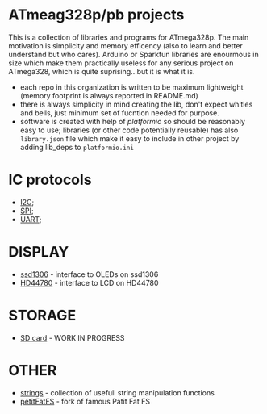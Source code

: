 # ATmeag328p/pb projects
This is a collection of libraries and programs for ATmega328p. The main motivation is simplicity and memory efficency (also to learn and better understand but who cares). Arduino or Sparkfun libraries are enourmous in size which make them practically useless for any serious project on ATmega328, which is quite suprising...but it is what it is.

- each repo in this organization is written to be maximum lightweight (memory footprint is always reported in README.md)
- there is always simplicity in mind creating the lib, don't expect whitles and bells, just minimum set of fucntion needed for purpose.
- software is created with help of *platformio* so should be reasonably easy to use; libraries (or other code potentially reusable) has also `library.json` file which make it easy to include in other project by adding lib_deps to `platformio.ini`

# IC protocols

- [I2C](https://github.com/m328pb/i2c);
- [SPI](https://github.com/m328pb/spi);
- [UART](https://github.com/m328pb/uart);

# DISPLAY

- [ssd1306](https://github.com/m328pb/ssd1306) - interface to OLEDs on ssd1306
- [HD44780](https://github.com/m328pb/hd44780) - interface to LCD on HD44780

# STORAGE
- [SD card](https://github.com/m328pb/sd) - WORK IN PROGRESS

# OTHER
- [strings](https://github.com/m328pb/strings) - collection of usefull string manipulation functions
- [petitFatFS](https://github.com/m328pb/petitfatfs) - fork of famous Patit Fat FS
